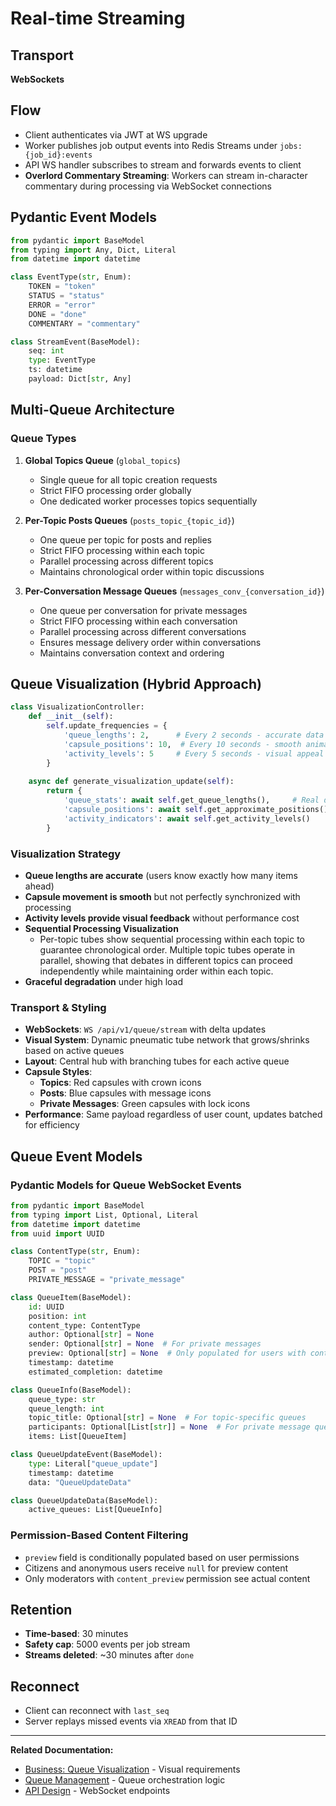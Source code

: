 # Real-time Streaming

## Transport

**WebSockets**

## Flow

- Client authenticates via JWT at WS upgrade
- Worker publishes job output events into Redis Streams under `jobs:{job_id}:events`
- API WS handler subscribes to stream and forwards events to client
- **Overlord Commentary Streaming**: Workers can stream in-character commentary during processing via WebSocket connections

## Pydantic Event Models

```python
from pydantic import BaseModel
from typing import Any, Dict, Literal
from datetime import datetime

class EventType(str, Enum):
    TOKEN = "token"
    STATUS = "status"
    ERROR = "error"
    DONE = "done"
    COMMENTARY = "commentary"

class StreamEvent(BaseModel):
    seq: int
    type: EventType
    ts: datetime
    payload: Dict[str, Any]
```

## Multi-Queue Architecture

### Queue Types

1. **Global Topics Queue** (`global_topics`)
   - Single queue for all topic creation requests
   - Strict FIFO processing order globally
   - One dedicated worker processes topics sequentially
   
2. **Per-Topic Posts Queues** (`posts_topic_{topic_id}`)
   - One queue per topic for posts and replies
   - Strict FIFO processing within each topic
   - Parallel processing across different topics
   - Maintains chronological order within topic discussions
   
3. **Per-Conversation Message Queues** (`messages_conv_{conversation_id}`)
   - One queue per conversation for private messages
   - Strict FIFO processing within each conversation
   - Parallel processing across different conversations
   - Ensures message delivery order within conversations
   - Maintains conversation context and ordering

## Queue Visualization (Hybrid Approach)

```python
class VisualizationController:
    def __init__(self):
        self.update_frequencies = {
            'queue_lengths': 2,      # Every 2 seconds - accurate data
            'capsule_positions': 10,  # Every 10 seconds - smooth animation
            'activity_levels': 5     # Every 5 seconds - visual appeal
        }
    
    async def generate_visualization_update(self):
        return {
            'queue_stats': await self.get_queue_lengths(),     # Real data
            'capsule_positions': await self.get_approximate_positions(), # Interpolated
            'activity_indicators': await self.get_activity_levels()     # Artistic
        }
```

### Visualization Strategy

- **Queue lengths are accurate** (users know exactly how many items ahead)
- **Capsule movement is smooth** but not perfectly synchronized with processing
- **Activity levels provide visual feedback** without performance cost
- **Sequential Processing Visualization**
  - Per-topic tubes show sequential processing within each topic to guarantee chronological order. Multiple topic tubes operate in parallel, showing that debates in different topics can proceed independently while maintaining order within each topic.
- **Graceful degradation** under high load

### Transport & Styling

- **WebSockets**: `WS /api/v1/queue/stream` with delta updates
- **Visual System**: Dynamic pneumatic tube network that grows/shrinks based on active queues
- **Layout**: Central hub with branching tubes for each active queue
- **Capsule Styles**: 
  - **Topics**: Red capsules with crown icons
  - **Posts**: Blue capsules with message icons  
  - **Private Messages**: Green capsules with lock icons
- **Performance**: Same payload regardless of user count, updates batched for efficiency

## Queue Event Models

### Pydantic Models for Queue WebSocket Events

```python
from pydantic import BaseModel
from typing import List, Optional, Literal
from datetime import datetime
from uuid import UUID

class ContentType(str, Enum):
    TOPIC = "topic"
    POST = "post"
    PRIVATE_MESSAGE = "private_message"

class QueueItem(BaseModel):
    id: UUID
    position: int
    content_type: ContentType
    author: Optional[str] = None
    sender: Optional[str] = None  # For private messages
    preview: Optional[str] = None  # Only populated for users with content_preview permission
    timestamp: datetime
    estimated_completion: datetime

class QueueInfo(BaseModel):
    queue_type: str
    queue_length: int
    topic_title: Optional[str] = None  # For topic-specific queues
    participants: Optional[List[str]] = None  # For private message queues
    items: List[QueueItem]

class QueueUpdateEvent(BaseModel):
    type: Literal["queue_update"]
    timestamp: datetime
    data: "QueueUpdateData"

class QueueUpdateData(BaseModel):
    active_queues: List[QueueInfo]
```

### Permission-Based Content Filtering

- `preview` field is conditionally populated based on user permissions
- Citizens and anonymous users receive `null` for preview content
- Only moderators with `content_preview` permission see actual content

## Retention

- **Time-based**: 30 minutes
- **Safety cap**: 5000 events per job stream
- **Streams deleted**: ~30 minutes after `done`

## Reconnect

- Client can reconnect with `last_seq`
- Server replays missed events via `XREAD` from that ID

---

**Related Documentation:**
- [Business: Queue Visualization](../business-requirements/16-queue-visualization.md) - Visual requirements
- [Queue Management](./12-queue-management.md) - Queue orchestration logic
- [API Design](./04-api-design.md) - WebSocket endpoints

